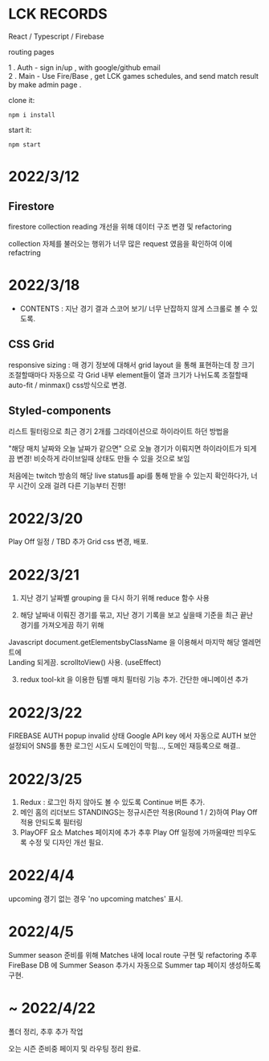 # LCK RECORDS 

  React / Typescript / Firebase
  
  routing pages 
  
   1 . Auth - sign in/up , with google/github email  
   2 . Main - Use Fire/Base , get LCK games schedules, and send match result by make admin page .

clone it: 
```
npm i install
```

start it:
```
npm start
```
# 2022/3/12

## Firestore

firestore collection reading 개선을 위해 데이터 구조 변경 및 refactoring

collection 자체를 불러오는 행위가 너무 많은 request 였음을 확인하여 이에 refactring

# 2022/3/18

+ CONTENTS : 지난 경기 결과 스코어 보기/ 너무 난잡하지 않게 스크롤로 볼 수 있도록.

## CSS Grid

responsive sizing : 매 경기 정보에 대해서 grid layout 을 통해 표현하는데 창 크기 조절할때마다 자동으로 각 Grid 내부 element들이 열과 크기가 나뉘도록 조절할때 auto-fit / minmax() css방식으로 변경.

## Styled-components

리스트 필터링으로 최근 경기 2개를 그라데이션으로 하이라이트 하던 방법을

"해당 매치 날짜와 오늘 날짜가 같으면" 으로 오늘 경기가 이뤄지면 하이라이트가 되게끔 변경!
비슷하게 라이브일때 상태도 만들 수 있을 것으로 보임

처음에는 twitch 방송의 해당 live status를 api를 통해 받을 수 있는지 확인하다가, 너무 시간이 오래 걸려 다른 기능부터 진행!

# 2022/3/20

Play Off 일정 / TBD  추가
Grid css 변경, 
배포. 

# 2022/3/21

1. 지난 경기 날짜별 grouping 을 다시 하기 위해 reduce 함수 사용

2. 해당 날짜내 이뤄진 경기를 묶고, 지난 경기 기록을 보고 싶을때 기준을
 최근 끝난 경기를 가져오게끔 하기 위해  

 Javascript document.getElementsbyClassName 을 이용해서 마지막 해당 엘레먼트에  
 Landing 되게끔. scrolltoView() 사용. (useEffect)

3. redux tool-kit 을 이용한 팀별 매치 필터링 기능 추가. 간단한 애니메이션 추가

# 2022/3/22

FIREBASE AUTH popup invalid 상태 
Google API key 에서 자동으로 AUTH 보안 설정되어 SNS를 통한 로그인 시도시 도메인이 막힘..., 도메인 재등록으로 해결..


# 2022/3/25

1. Redux : 로그인 하지 않아도 볼 수 있도록 Continue 버튼 추가.
2. 메인 홈의 리더보드 STANDINGS는 정규시즌만 적용(Round 1 / 2)하여 Play Off 적용 안되도록 필터링
3. PlayOFF 요소 Matches 페이지에 추가 추후 Play Off 일정에 가까울때만 띄우도록 수정 및 디자인 개선 필요.

# 2022/4/4

upcoming 경기 없는 경우 'no upcoming matches' 표시.

# 2022/4/5

Summer season 준비를 위해 
Matches 내에 local route 구현 및 refactoring
추후 FireBase DB 에 Summer Season 추가시 자동으로 Summer tap 페이지 생성하도록 구현.

# ~ 2022/4/22

 폴더 정리, 추후 추가 작업

 오는 시즌 준비중 페이지 및 라우팅 정리 완료.